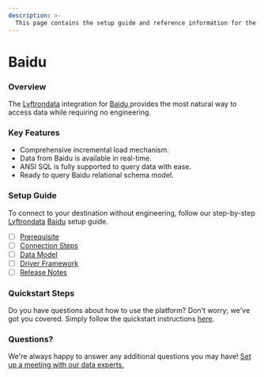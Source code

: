 ```yaml
---
description: >-
  This page contains the setup guide and reference information for the Baidu source connector.
---
```


# Baidu

### Overview

The [Lyftrondata](https://www.lyftrondata.com/) integration for [Baidu](https://www.lyftrondata.com/integration/baidu/)[ ](https://www.lyftrondata.com/integration/baidu/)provides the most natural way to access data while requiring no engineering.

### Key Features

* Comprehensive incremental load mechanism.
* Data from Baidu is available in real-time.&#x20;
* ANSI SQL is fully supported to query data with ease.
* Ready to query Baidu relational schema model.

### Setup Guide

To connect to your destination without engineering, follow our step-by-step [Lyftrondata](https://www.lyftrondata.com/)  [Baidu](https://www.lyftrondata.com/integration/baidu/) setup guide.

* [ ] [Prerequisite](../../marketing-analytics/baidu/prerequisite.md)
* [ ] [Connection Steps](../../marketing-analytics/baidu/connection-steps.md)
* [ ] [Data Model](../../marketing-analytics/baidu/data-model/)
* [ ] [Driver Framework](../../marketing-analytics/baidu/driver-framework/)
* [ ] [Release Notes](../../marketing-analytics/baidu/release-notes.md)

### Quickstart Steps

Do you have questions about how to use the platform? Don't worry; we've got you covered. Simply follow the quickstart instructions [here](../../../quickstart-steps.md).

### Questions? <a href="#questions" id="questions"></a>

We're always happy to answer any additional questions you may have! [Set up a meeting with our data experts.](https://www.lyftrondata.com/book-a-meeting/)

